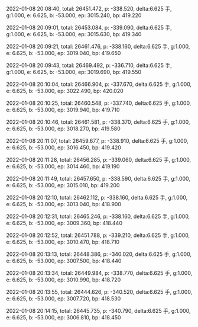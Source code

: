 2022-01-08 20:08:40, total: 26451.472, p: -338.520, delta:6.625 手, g:1.000, e: 6.625, b: -53.000, ep: 3015.240, bp: 419.220

2022-01-08 20:09:01, total: 26453.084, p: -339.090, delta:6.625 手, g:1.000, e: 6.625, b: -53.000, ep: 3015.630, bp: 419.340

2022-01-08 20:09:21, total: 26461.476, p: -338.160, delta:6.625 手, g:1.000, e: 6.625, b: -53.000, ep: 3019.040, bp: 419.650

2022-01-08 20:09:43, total: 26469.492, p: -336.710, delta:6.625 手, g:1.000, e: 6.625, b: -53.000, ep: 3019.690, bp: 419.550

2022-01-08 20:10:04, total: 26466.904, p: -337.670, delta:6.625 手, g:1.000, e: 6.625, b: -53.000, ep: 3022.490, bp: 420.020

2022-01-08 20:10:25, total: 26460.548, p: -337.740, delta:6.625 手, g:1.000, e: 6.625, b: -53.000, ep: 3019.940, bp: 419.710

2022-01-08 20:10:46, total: 26461.581, p: -338.370, delta:6.625 手, g:1.000, e: 6.625, b: -53.000, ep: 3018.270, bp: 419.580

2022-01-08 20:11:07, total: 26459.677, p: -338.910, delta:6.625 手, g:1.000, e: 6.625, b: -53.000, ep: 3016.450, bp: 419.420

2022-01-08 20:11:28, total: 26456.285, p: -339.060, delta:6.625 手, g:1.000, e: 6.625, b: -53.000, ep: 3014.460, bp: 419.190

2022-01-08 20:11:49, total: 26457.650, p: -338.590, delta:6.625 手, g:1.000, e: 6.625, b: -53.000, ep: 3015.010, bp: 419.200

2022-01-08 20:12:10, total: 26462.112, p: -338.160, delta:6.625 手, g:1.000, e: 6.625, b: -53.000, ep: 3013.040, bp: 418.900

2022-01-08 20:12:31, total: 26465.246, p: -338.160, delta:6.625 手, g:1.000, e: 6.625, b: -53.000, ep: 3009.360, bp: 418.440

2022-01-08 20:12:52, total: 26451.788, p: -339.210, delta:6.625 手, g:1.000, e: 6.625, b: -53.000, ep: 3010.470, bp: 418.710

2022-01-08 20:13:13, total: 26448.386, p: -340.020, delta:6.625 手, g:1.000, e: 6.625, b: -53.000, ep: 3007.500, bp: 418.440

2022-01-08 20:13:34, total: 26449.984, p: -338.770, delta:6.625 手, g:1.000, e: 6.625, b: -53.000, ep: 3010.990, bp: 418.720

2022-01-08 20:13:55, total: 26444.626, p: -340.520, delta:6.625 手, g:1.000, e: 6.625, b: -53.000, ep: 3007.720, bp: 418.530

2022-01-08 20:14:15, total: 26445.735, p: -340.790, delta:6.625 手, g:1.000, e: 6.625, b: -53.000, ep: 3006.810, bp: 418.450